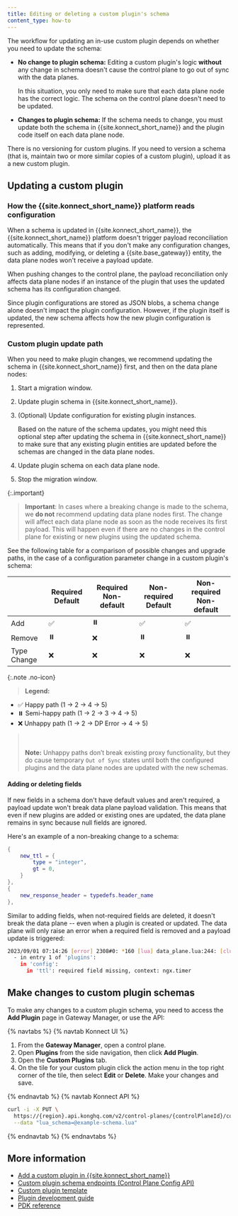 ```yaml
---
title: Editing or deleting a custom plugin's schema
content_type: how-to
---
```


The workflow for updating an in-use custom plugin depends on whether you need to update the schema:

* **No change to plugin schema:** Editing a custom plugin's logic **without** any change in 
schema doesn't cause the control plane to go out of sync with the data planes. 

  In this situation, you only need to make sure that each data plane node has the correct logic. 
  The schema on the control plane doesn't need to be updated.

* **Changes to plugin schema:** If the schema needs to change, you must update both the schema in 
{{site.konnect_short_name}} and the plugin code itself on each data plane node.

There is no versioning for custom plugins. If you need to version a schema 
(that is, maintain two or more similar copies of a custom plugin), upload it as a new custom plugin.

## Updating a custom plugin

### How the {{site.konnect_short_name}} platform reads configuration

When a schema is updated in {{site.konnect_short_name}}, the {{site.konnect_short_name}} 
platform doesn't trigger payload reconciliation automatically.
This means that if you don't make any configuration changes, such as adding, 
modifying, or deleting a {{site.base_gateway}} entity, the data plane nodes won't receive a
payload update.

When pushing changes to the control plane, the payload reconciliation only affects 
data plane nodes if an instance of the plugin that uses the updated schema has its configuration 
changed.

Since plugin configurations are stored as JSON blobs, a schema change alone doesn't impact the 
plugin configuration. However, if the plugin itself is updated, the new schema affects how 
the new plugin configuration is represented.

### Custom plugin update path

When you need to make plugin changes, we recommend updating the schema in 
{{site.konnect_short_name}} first, and then on the data plane nodes:

1. Start a migration window.
1. Update plugin schema in {{site.konnect_short_name}}.  
1. (Optional) Update configuration for existing plugin instances.

    Based on the nature of the schema updates, you might need this optional step 
    after updating the schema in {{site.konnect_short_name}} to make sure that any
    existing plugin entities are updated before the schemas are 
    changed in the data plane nodes.

1. Update plugin schema on each data plane node.
1. Stop the migration window.

{:.important}
> **Important**: In cases where a breaking change is made to the schema, we **do not** 
recommend updating data plane nodes first. 
The change will affect each data plane node as soon as the node receives its first payload. 
This will happen even if there are no changes in the control plane for existing or new plugins 
using the updated schema. 

See the following table for a comparison of possible changes and upgrade paths, in the case of 
a configuration parameter change in a custom plugin's schema:

| | Required Default | Required Non-default | Non-required Default | Non-required Non-default |
|--|--|--|--|--|
| Add | ✅ | ⏸️ | ✅ | ✅ |
| Remove | ⏸️ | ❌ | ⏸️ | ⏸️ |
| Type Change | ❌ | ❌ | ❌ | ❌ |

{:.note .no-icon}
> **Legend:**
* ✅ Happy path (1 → 2 → 4 → 5)
* ⏸️ Semi-happy path (1 → 2 → 3 → 4 → 5)
* ❌ Unhappy path (1 → 2 → DP Error → 4 → 5)
> <br><br>
> **Note:** Unhappy paths don’t break existing proxy functionality, but they do cause temporary 
`Out of Sync` states until both the configured plugins and the data plane nodes are updated with 
the new schemas.

#### Adding or deleting fields

If new fields in a schema don't have default values and aren't required, a payload update won't break data plane payload validation. This means that even if new plugins are added or existing ones are updated, the data plane remains in sync because null fields are ignored.

Here's an example of a non-breaking change to a schema:

```lua
{ 
    new_ttl = {
        type = "integer",
        gt = 0,
    }
},
{ 
    new_response_header = typedefs.header_name 
},
```

Similar to adding fields, when not-required fields are deleted, it doesn't break the data plane -- even when a plugin is created or updated.
The data plane will only raise an error when a required field is removed and a payload update is triggered:

```sh
2023/09/01 07:14:26 [error] 2308#0: *160 [lua] data_plane.lua:244: [clustering] unable to update running config: bad config received from control plane in 'plugins':
  - in entry 1 of 'plugins':
    in 'config':
      in 'ttl': required field missing, context: ngx.timer
```


## Make changes to custom plugin schemas

To make any changes to a custom plugin schema, you need to access the **Add Plugin** page in 
Gateway Manager, or use the API:

{% navtabs %}
{% navtab Konnect UI %}

1. From the **Gateway Manager**, open a control plane.
1. Open **Plugins** from the side navigation, then click **Add Plugin**.
1. Open the **Custom Plugins** tab.
1. On the tile for your custom plugin click the action menu in the top right corner of the tile, then select **Edit** or **Delete**. Make your changes and save.

{% endnavtab %}
{% navtab Konnect API %}

```sh
curl -i -X PUT \
  https://{region}.api.konghq.com/v2/control-planes/{controlPlaneId}/core-entities/plugin-schemas/{customPluginName} \
  --data "lua_schema=@example-schema.lua"
```
{% endnavtab %}
{% endnavtabs %}

## More information

* [Add a custom plugin in {{site.konnect_short_name}}](/konnect/gateway-manager/plugins/add-custom-plugin/)
* [Custom plugin schema endpoints (Control Plane Config API)](/konnect/api/control-plane-configuration/latest/#/Custom%20Plugin%20Schemas)
* [Custom plugin template](https://github.com/Kong/kong-plugin)
* [Plugin development guide](/gateway/latest/plugin-development/)
* [PDK reference](/gateway/latest/plugin-development/pdk/)